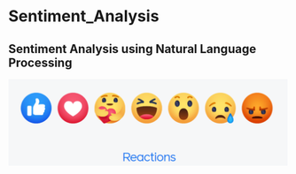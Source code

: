 # Sentiment_Analysis
## Sentiment Analysis using Natural Language Processing

![Alt text](73683facebook_reactions.png)
